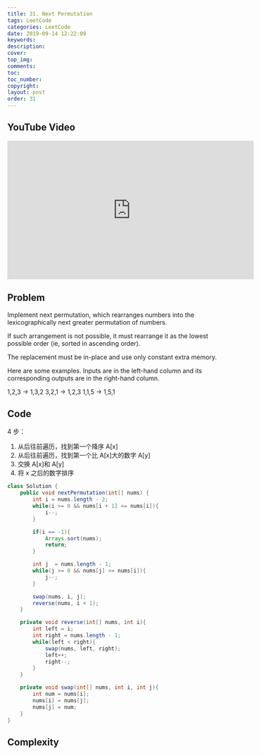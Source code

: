 ```yaml
---
title: 31. Next Permutation
tags: LeetCode
categories: LeetCode
date: 2019-09-14 12:22:09
keywords:
description:
cover:
top_img:
comments:
toc:
toc_number:
copyright:
layout: post
order: 31
---
```


## YouTube Video

<iframe width="560" height="315" src="https://www.youtube.com/embed/K-QCteGM-Bk" frameborder="0" allow="accelerometer; autoplay; encrypted-media; gyroscope; picture-in-picture" allowfullscreen></iframe>

## Problem

Implement next permutation, which rearranges numbers into the lexicographically next greater permutation of numbers.

If such arrangement is not possible, it must rearrange it as the lowest possible order (ie, sorted in ascending order).

The replacement must be in-place and use only constant extra memory.

Here are some examples. Inputs are in the left-hand column and its corresponding outputs are in the right-hand column.

1,2,3 → 1,3,2
3,2,1 → 1,2,3
1,1,5 → 1,5,1

## Code

4 步：

1. 从后往前遍历，找到第一个降序 A[x]
2. 从后往前遍历，找到第一个比 A[x]大的数字 A[y]
3. 交换 A[x]和 A[y]
4. 将 x 之后的数字排序

```java
class Solution {
    public void nextPermutation(int[] nums) {
        int i = nums.length - 2;
        while(i >= 0 && nums[i + 1] <= nums[i]){
            i--;
        }

        if(i == -1){
            Arrays.sort(nums);
            return;
        }

        int j  = nums.length - 1;
        while(j >= 0 && nums[j] <= nums[i]){
            j--;
        }

        swap(nums, i, j);
        reverse(nums, i + 1);
    }

    private void reverse(int[] nums, int i){
        int left = i;
        int right = nums.length - 1;
        while(left < right){
            swap(nums, left, right);
            left++;
            right--;
        }
    }

    private void swap(int[] nums, int i, int j){
        int num = nums[i];
        nums[i] = nums[j];
        nums[j] = num;
    }
}
```

## Complexity
